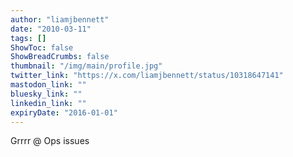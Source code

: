 ```yaml
---
author: "liamjbennett"
date: "2010-03-11"
tags: []
ShowToc: false
ShowBreadCrumbs: false
thumbnail: "/img/main/profile.jpg"
twitter_link: "https://x.com/liamjbennett/status/10318647141"
mastodon_link: ""
bluesky_link: ""
linkedin_link: ""
expiryDate: "2016-01-01"
---
```


Grrrr @ Ops issues

